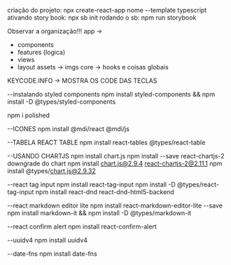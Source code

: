 criação do projeto: npx create-react-app nome --template typescript
ativando story book: npx sb init
rodando o sb: npm run storybook

Observar a organização!!!
app -> 
 - components
 - features (logica)
 - views
 - layout
assets -> imgs
core -> hooks e coisas globais


KEYCODE.INFO -> MOSTRA OS CODE DAS TECLAS

--instalando styled components
    npm install styled-components && npm install -D @types/styled-components

npm i polished

--ICONES
    npm install @mdi/react @mdi/js

--TABELA REACT TABLE
    npm install react-tables @types/react-table

--USANDO CHARTJS
    npm install chart.js
    npm install --save react-chartjs-2
    downgrade do chart npm install chart.js@2.9.4 react-chartjs-2@2.11.1
    npm install @types/chart.js@2.9.32


--react tag input
    npm install react-tag-input
    npm install -D @types/react-tag-input
    npm install react-dnd react-dnd-html5-backend

--react markdown editor lite
    npm install react-markdown-editor-lite --save
    npm install markdown-it && npm install -D @types/markdown-it

--react confirm alert
    npm install react-confirm-alert

--uuidv4
    npm install uuidv4

--date-fns
    npm install date-fns
